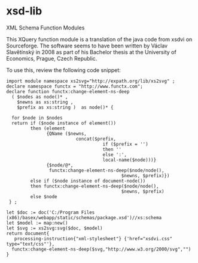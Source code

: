 xsd-lib
=======

XML Schema Function Modules

This XQuery function module is a translation of the java code from xsdvi on Sourceforge.  The software seems to have been written by Václav Slavětínský in 2008 as part of his Bachelor thesis at the University of Economics, Prague, Czech Republic.

To use this, review the following code snippet:

````xquery
import module namespace xs2svg="http://expath.org/lib/xs2svg" ;
declare namespace functx = "http://www.functx.com";
declare function functx:change-element-ns-deep
  ( $nodes as node()* ,
    $newns as xs:string ,
    $prefix as xs:string )  as node()* {

  for $node in $nodes
  return if ($node instance of element())
         then (element
               {QName ($newns,
                          concat($prefix,
                                    if ($prefix = '')
                                    then ''
                                    else ':',
                                    local-name($node)))}
               {$node/@*,
                functx:change-element-ns-deep($node/node(),
                                           $newns, $prefix)})
         else if ($node instance of document-node())
         then functx:change-element-ns-deep($node/node(),
                                           $newns, $prefix)
         else $node
 } ;

let $doc := doc('C:/Program Files (x86)/basex/webapp/static/schemas/package.xsd')//xs:schema
let $model := map:new()
let $svg := xs2svg:svg($doc, $model)
return document{
   processing-instruction{"xml-stylesheet"} {'href="xsdvi.css" type="text/css"'},
  functx:change-element-ns-deep($svg,"http://www.w3.org/2000/svg","")
}
